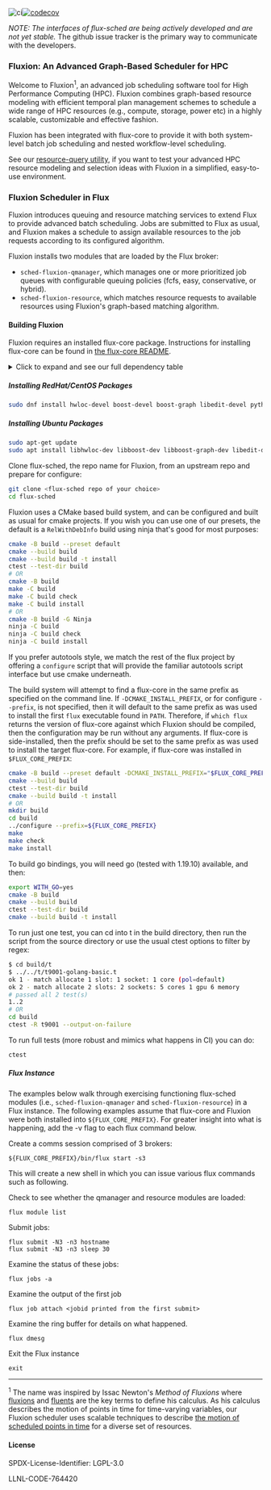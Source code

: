 ![ci](https://github.com/flux-framework/flux-sched/workflows/ci/badge.svg)[![codecov](https://codecov.io/gh/flux-framework/flux-sched/branch/master/graph/badge.svg)](https://codecov.io/gh/flux-framework/flux-sched)


*NOTE: The interfaces of flux-sched are being actively developed and
are not yet stable.* The github issue tracker is the primary way to
communicate with the developers.

### Fluxion: An Advanced Graph-Based Scheduler for HPC

Welcome to Fluxion<sup>1</sup>, an advanced job scheduling software
tool for High Performance Computing (HPC). Fluxion combines
graph-based resource modeling with efficient temporal plan
management schemes to schedule a wide range of HPC
resources (e.g., compute, storage, power etc)
in a highly scalable, customizable and effective fashion.

Fluxion has been integrated with flux-core to
provide it with both system-level batch job
scheduling and nested workflow-level scheduling.

See our [resource-query utility](https://github.com/flux-framework/flux-sched/blob/master/resource/utilities/README.md), if you want
to test your advanced HPC resource modeling and
selection ideas with Fluxion in a simplified,
easy-to-use environment.


### Fluxion Scheduler in Flux

Fluxion introduces queuing and resource matching services to extend Flux
to provide advanced batch scheduling. Jobs are submitted to Flux as usual,
and Fluxion makes a schedule to assign available resources to the job
requests according to its configured algorithm.

Fluxion installs two modules that are loaded by the Flux broker:

* `sched-fluxion-qmanager`, which manages one or more prioritized job queues
  with configurable queuing policies (fcfs, easy, conservative, or hybrid).
* `sched-fluxion-resource`, which matches resource requests to available
  resources using Fluxion's graph-based matching algorithm.


#### Building Fluxion

Fluxion requires an installed flux-core package.  Instructions
for installing flux-core can be found in [the flux-core
README](https://github.com/flux-framework/flux-core/blob/master/README.md).

<!-- A collapsible section with markdown -->
<details>
  <summary>Click to expand and see our full dependency table</summary>

Fluxion also requires the following packages to build:

**redhat**                | **ubuntu**              | **version**       | **note**
----------                | ----------              | -----------       | --------
hwloc-devel               | libhwloc-dev            | >= 2         |
boost-devel               | libboost-dev            | >= 1.66 | *1*
boost-graph               | libboost-graph-dev      | >= 1.66 | *1*
libedit-devel             | libedit-dev             | >= 3.0            |
python3-pyyaml            | python3-yaml            | >= 3.10           |
yaml-cpp-devel            | libyaml-cpp-dev         | >= 0.5.1          |

*Note 1 - Boost package versions 1.54-1.58 contain a bug that
leads to compilation error.*

The following optional dependencies enable additional testing:

**redhat**        | **ubuntu**        | **version**
----------        | ----------        | -----------
valgrind-devel    | valgrind          |
jq                | jq                |
</details>

##### Installing RedHat/CentOS Packages
```bash
sudo dnf install hwloc-devel boost-devel boost-graph libedit-devel python3-pyyaml yaml-cpp-devel
```

##### Installing Ubuntu Packages

```bash
sudo apt-get update
sudo apt install libhwloc-dev libboost-dev libboost-graph-dev libedit-dev libyaml-cpp-dev python3-yaml
```

Clone flux-sched, the repo name for Fluxion, from an upstream repo and prepare for configure:
```bash
git clone <flux-sched repo of your choice>
cd flux-sched
```

Fluxion uses a CMake based build system, and can be configured and
built as usual for cmake projects. If you wish you can use one of
our presets, the default is a `RelWithDebInfo` build using ninja 
that's good for most purposes:

```bash
cmake -B build --preset default
cmake --build build
cmake --build build -t install
ctest --test-dir build
# OR
cmake -B build
make -C build
make -C build check
make -C build install
# OR
cmake -B build -G Ninja
ninja -C build
ninja -C build check
ninja -C build install
```


If you prefer autotools style, we match the rest of the flux project
by offering a `configure` script that will provide the familiar autotools
script interface but use cmake underneath.

The build system will attempt to find a flux-core in the same prefix
as specified on the command line. If `-DCMAKE_INSTALL_PREFIX`, or for
configure `--prefix`, is not specified, then it will default to the 
same prefix as was used to install the first `flux` executable found 
in `PATH`. Therefore, if `which flux` returns the version of flux-core
against which Fluxion should be compiled, then the configuration may
be run without any arguments. If flux-core is side-installed, then
the prefix should be set to the same prefix as was used to install
the target flux-core. For example, if flux-core was installed in
`$FLUX_CORE_PREFIX`:

```bash
cmake -B build --preset default -DCMAKE_INSTALL_PREFIX="$FLUX_CORE_PREFIX"
cmake --build build
ctest --test-dir build
cmake --build build -t install
# OR
mkdir build
cd build
../configure --prefix=${FLUX_CORE_PREFIX}
make
make check
make install
```

To build go bindings, you will need go (tested with 1.19.10) available, and then:

```bash
export WITH_GO=yes
cmake -B build
cmake --build build
ctest --test-dir build
cmake --build build -t install
```

To run just one test, you can cd into t in the build directory, then run the script
from the source directory or use the usual ctest options to filter by regex:

```bash
$ cd build/t
$ ../../t/t9001-golang-basic.t 
ok 1 - match allocate 1 slot: 1 socket: 1 core (pol=default)
ok 2 - match allocate 2 slots: 2 sockets: 5 cores 1 gpu 6 memory
# passed all 2 test(s)
1..2
# OR
cd build
ctest -R t9001 --output-on-failure
```

To run full tests (more robust and mimics what happens in CI) you can do:

```bash
ctest
```

##### Flux Instance

The examples below walk through exercising functioning flux-sched modules (i.e.,
`sched-fluxion-qmanager` and `sched-fluxion-resource`) in a Flux instance.
The following examples assume
that flux-core and Fluxion were both installed into
`${FLUX_CORE_PREFIX}`. For greater insight into what is happening, add the -v
flag to each flux command below.

Create a comms session comprised of 3 brokers:
```
${FLUX_CORE_PREFIX}/bin/flux start -s3
```
This will create a new shell in which you can issue various
flux commands such as following.

Check to see whether the qmanager and resource modules are loaded:
```
flux module list
```

Submit jobs:
```
flux submit -N3 -n3 hostname
flux submit -N3 -n3 sleep 30
```

Examine the status of these jobs:
```
flux jobs -a
```

Examine the output of the first job
```
flux job attach <jobid printed from the first submit>
```

Examine the ring buffer for details on what happened.
```
flux dmesg
```

Exit the Flux instance
```
exit
```

----
<sup>1</sup> The name was inspired by
Issac Newton's *Method of Fluxions* where
[fluxions](https://en.wikipedia.org/wiki/Fluxion) and
[fluents](https://en.wikipedia.org/wiki/Fluent_\(mathematics\))
are the key terms to define his calculus.
As his calculus describes the motion of points in time
for time-varying variables,
our Fluxion scheduler uses scalable techniques to
describe [the motion of scheduled points in time](https://github.com/flux-framework/flux-sched/blob/master/resource/planner/README.md)
for a diverse set of resources. 


#### License

SPDX-License-Identifier: LGPL-3.0

LLNL-CODE-764420
